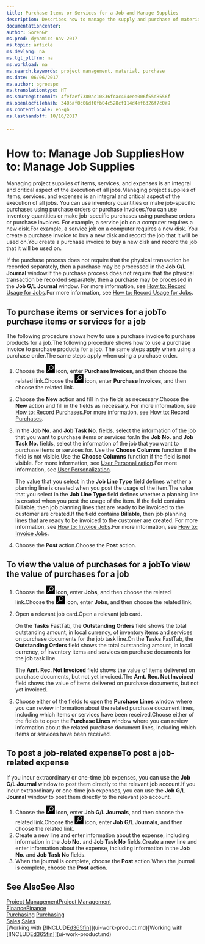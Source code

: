 ```yaml
---
title: Purchase Items or Services for a Job and Manage Supplies
description: Describes how to manage the supply and purchase of material and services to jobs.
documentationcenter: 
author: SorenGP
ms.prod: dynamics-nav-2017
ms.topic: article
ms.devlang: na
ms.tgt_pltfrm: na
ms.workload: na
ms.search.keywords: project management, material, purchase
ms.date: 06/06/2017
ms.author: sgroespe
ms.translationtype: HT
ms.sourcegitcommit: 4fefaef7380ac10836fcac404eea006f55d8556f
ms.openlocfilehash: 3405af0c06df0fb04c528cf114d4ef6326f7c0a9
ms.contentlocale: en-gb
ms.lasthandoff: 10/16/2017

---
```

# <a name="how-to-manage-job-supplies"></a><span data-ttu-id="c8490-103">How to: Manage Job Supplies</span><span class="sxs-lookup"><span data-stu-id="c8490-103">How to: Manage Job Supplies</span></span>
<span data-ttu-id="c8490-104">Managing project supplies of items, services, and expenses is an integral and critical aspect of the execution of all jobs.</span><span class="sxs-lookup"><span data-stu-id="c8490-104">Managing project supplies of items, services, and expenses is an integral and critical aspect of the execution of all jobs.</span></span> <span data-ttu-id="c8490-105">You can use inventory quantities or make job-specific purchases using purchase orders or purchase invoices.</span><span class="sxs-lookup"><span data-stu-id="c8490-105">You can use inventory quantities or make job-specific purchases using purchase orders or purchase invoices.</span></span> <span data-ttu-id="c8490-106">For example, a service job on a computer requires a new disk.</span><span class="sxs-lookup"><span data-stu-id="c8490-106">For example, a service job on a computer requires a new disk.</span></span> <span data-ttu-id="c8490-107">You create a purchase invoice to buy a new disk and record the job that it will be used on.</span><span class="sxs-lookup"><span data-stu-id="c8490-107">You create a purchase invoice to buy a new disk and record the job that it will be used on.</span></span>

<span data-ttu-id="c8490-108">If the purchase process does not require that the physical transaction be recorded separately, then a purchase may be processed in the **Job G/L Journal** window.</span><span class="sxs-lookup"><span data-stu-id="c8490-108">If the purchase process does not require that the physical transaction be recorded separately, then a purchase may be processed in the **Job G/L Journal** window.</span></span> <span data-ttu-id="c8490-109">For more information, see [How to: Record Usage for Jobs](projects-how-record-job-usage.md).</span><span class="sxs-lookup"><span data-stu-id="c8490-109">For more information, see [How to: Record Usage for Jobs](projects-how-record-job-usage.md).</span></span>

## <a name="to-purchase-items-or-services-for-a-job"></a><span data-ttu-id="c8490-110">To purchase items or services for a job</span><span class="sxs-lookup"><span data-stu-id="c8490-110">To purchase items or services for a job</span></span>
<span data-ttu-id="c8490-111">The following procedure shows how to use a purchase invoice to purchase products for a job.</span><span class="sxs-lookup"><span data-stu-id="c8490-111">The following procedure shows how to use a purchase invoice to purchase products for a job.</span></span> <span data-ttu-id="c8490-112">The same steps apply when using a purchase order.</span><span class="sxs-lookup"><span data-stu-id="c8490-112">The same steps apply when using a purchase order.</span></span>  

1. <span data-ttu-id="c8490-113">Choose the ![Search for Page or Report](media/ui-search/search_small.png "Search for Page or Report icon") icon, enter **Purchase Invoices**, and then choose the related link.</span><span class="sxs-lookup"><span data-stu-id="c8490-113">Choose the ![Search for Page or Report](media/ui-search/search_small.png "Search for Page or Report icon") icon, enter **Purchase Invoices**, and then choose the related link.</span></span>  
2. <span data-ttu-id="c8490-114">Choose the **New** action and fill in the fields as necessary.</span><span class="sxs-lookup"><span data-stu-id="c8490-114">Choose the **New** action and fill in the fields as necessary.</span></span> <span data-ttu-id="c8490-115">For more information, see [How to: Record Purchases](purchasing-how-record-purchases.md).</span><span class="sxs-lookup"><span data-stu-id="c8490-115">For more information, see [How to: Record Purchases](purchasing-how-record-purchases.md).</span></span>
3. <span data-ttu-id="c8490-116">In the **Job No.** and **Job Task No.** fields, select the information of the job that you want to purchase items or services for.</span><span class="sxs-lookup"><span data-stu-id="c8490-116">In the **Job No.** and **Job Task No.** fields, select the information of the job that you want to purchase items or services for.</span></span> <span data-ttu-id="c8490-117">Use the **Choose Columns** function if the field is not visible.</span><span class="sxs-lookup"><span data-stu-id="c8490-117">Use the **Choose Columns** function if the field is not visible.</span></span> <span data-ttu-id="c8490-118">For more information, see [User Personalization](ui-user-personalization.md).</span><span class="sxs-lookup"><span data-stu-id="c8490-118">For more information, see [User Personalization](ui-user-personalization.md).</span></span>

    <span data-ttu-id="c8490-119">The value that you select in the **Job Line Type** field defines whether a planning line is created when you post the usage of the item.</span><span class="sxs-lookup"><span data-stu-id="c8490-119">The value that you select in the **Job Line Type** field defines whether a planning line is created when you post the usage of the item.</span></span> <span data-ttu-id="c8490-120">If the field contains **Billable**, then job planning lines that are ready to be invoiced to the customer are created.</span><span class="sxs-lookup"><span data-stu-id="c8490-120">If the field contains **Billable**, then job planning lines that are ready to be invoiced to the customer are created.</span></span> <span data-ttu-id="c8490-121">For more information, see [How to: Invoice Jobs](projects-how-invoice-jobs.md).</span><span class="sxs-lookup"><span data-stu-id="c8490-121">For more information, see [How to: Invoice Jobs](projects-how-invoice-jobs.md).</span></span>
4. <span data-ttu-id="c8490-122">Choose the **Post** action.</span><span class="sxs-lookup"><span data-stu-id="c8490-122">Choose the **Post** action.</span></span>

## <a name="to-view-the-value-of-purchases-for-a-job"></a><span data-ttu-id="c8490-123">To view the value of purchases for a job</span><span class="sxs-lookup"><span data-stu-id="c8490-123">To view the value of purchases for a job</span></span>
1. <span data-ttu-id="c8490-124">Choose the ![Search for Page or Report](media/ui-search/search_small.png "Search for Page or Report icon") icon, enter **Jobs**, and then choose the related link.</span><span class="sxs-lookup"><span data-stu-id="c8490-124">Choose the ![Search for Page or Report](media/ui-search/search_small.png "Search for Page or Report icon") icon, enter **Jobs**, and then choose the related link.</span></span>
2. <span data-ttu-id="c8490-125">Open a relevant job card.</span><span class="sxs-lookup"><span data-stu-id="c8490-125">Open a relevant job card.</span></span>

    <span data-ttu-id="c8490-126">On the **Tasks** FastTab, the **Outstanding Orders** field shows the total outstanding amount, in local currency, of inventory items and services on purchase documents for the job task line.</span><span class="sxs-lookup"><span data-stu-id="c8490-126">On the **Tasks** FastTab, the **Outstanding Orders** field shows the total outstanding amount, in local currency, of inventory items and services on purchase documents for the job task line.</span></span>  

    <span data-ttu-id="c8490-127">The **Amt. Rec. Not Invoiced** field shows the value of items delivered on purchase documents, but not yet invoiced.</span><span class="sxs-lookup"><span data-stu-id="c8490-127">The **Amt. Rec. Not Invoiced** field shows the value of items delivered on purchase documents, but not yet invoiced.</span></span>  
3. <span data-ttu-id="c8490-128">Choose either of the fields to open the **Purchase Lines** window where you can review information about the related purchase document lines, including which items or services have been received.</span><span class="sxs-lookup"><span data-stu-id="c8490-128">Choose either of the fields to open the **Purchase Lines** window where you can review information about the related purchase document lines, including which items or services have been received.</span></span>

## <a name="to-post-a-job-related-expense"></a><span data-ttu-id="c8490-129">To post a job-related expense</span><span class="sxs-lookup"><span data-stu-id="c8490-129">To post a job-related expense</span></span>
<span data-ttu-id="c8490-130">If you incur extraordinary or one-time job expenses, you can use the **Job G/L Journal** window to post them directly to the relevant job account.</span><span class="sxs-lookup"><span data-stu-id="c8490-130">If you incur extraordinary or one-time job expenses, you can use the **Job G/L Journal** window to post them directly to the relevant job account.</span></span>

1. <span data-ttu-id="c8490-131">Choose the ![Search for Page or Report](media/ui-search/search_small.png "Search for Page or Report icon") icon, enter **Job G/L Journals**, and then choose the related link.</span><span class="sxs-lookup"><span data-stu-id="c8490-131">Choose the ![Search for Page or Report](media/ui-search/search_small.png "Search for Page or Report icon") icon, enter **Job G/L Journals**, and then choose the related link.</span></span>  
2. <span data-ttu-id="c8490-132">Create a new line and enter information about the expense, including information in the **Job No.** and **Job Task No** fields.</span><span class="sxs-lookup"><span data-stu-id="c8490-132">Create a new line and enter information about the expense, including information in the **Job No.** and **Job Task No** fields.</span></span>  
3. <span data-ttu-id="c8490-133">When the journal is complete, choose the **Post** action.</span><span class="sxs-lookup"><span data-stu-id="c8490-133">When the journal is complete, choose the **Post** action.</span></span>

## <a name="see-also"></a><span data-ttu-id="c8490-134">See Also</span><span class="sxs-lookup"><span data-stu-id="c8490-134">See Also</span></span>
[<span data-ttu-id="c8490-135">Project Management</span><span class="sxs-lookup"><span data-stu-id="c8490-135">Project Management</span></span>](projects-manage-projects.md)  
[<span data-ttu-id="c8490-136">Finance</span><span class="sxs-lookup"><span data-stu-id="c8490-136">Finance</span></span>](finance.md)  
<span data-ttu-id="c8490-137">[Purchasing](purchasing-manage-purchasing.md)       </span><span class="sxs-lookup"><span data-stu-id="c8490-137">[Purchasing](purchasing-manage-purchasing.md)       </span></span>  
<span data-ttu-id="c8490-138">[Sales](sales-manage-sales.md)    </span><span class="sxs-lookup"><span data-stu-id="c8490-138">[Sales](sales-manage-sales.md)    </span></span>  
<span data-ttu-id="c8490-139">[Working with [!INCLUDE[d365fin](includes/d365fin_md.md)]](ui-work-product.md)</span><span class="sxs-lookup"><span data-stu-id="c8490-139">[Working with [!INCLUDE[d365fin](includes/d365fin_md.md)]](ui-work-product.md)</span></span>  

